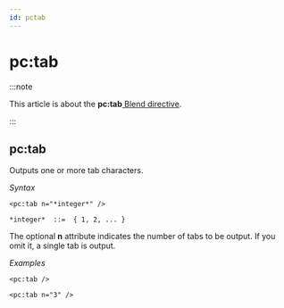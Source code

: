 ```yaml
---
id: pctab
---
```


# pc:tab




:::note

This article is about the **pc:tab**[ Blend directive](/docs/Repositories/Blend_directives).

:::

## **pc:tab**

Outputs one or more tab characters.

*Syntax*

```
<pc:tab n="*integer*" />

*integer*  ::=  { 1, 2, ... }
```

The optional **n** attribute indicates the number of tabs to be output. If you omit it, a single tab is output.

*Examples*

```language-xml
<pc:tab />
```

```language-xml
<pc:tab n="3" />
```

 